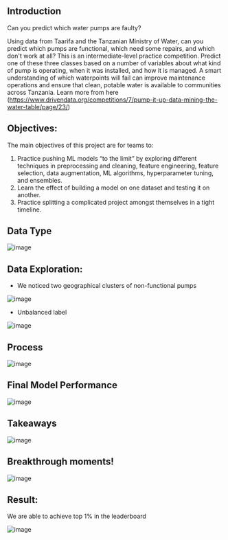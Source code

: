 
## Introduction

Can you predict which water pumps are faulty?

Using data from Taarifa and the Tanzanian Ministry of Water, can you predict which pumps are functional, which need some repairs, and which don't work at all? This is an intermediate-level practice competition. Predict one of these three classes based on a number of variables about what kind of pump is operating, when it was installed, and how it is managed. A smart understanding of which waterpoints will fail can improve maintenance operations and ensure that clean, potable water is available to communities across Tanzania. Learn more from here (https://www.drivendata.org/competitions/7/pump-it-up-data-mining-the-water-table/page/23/)

## Objectives:
The main objectives of this project are for teams to:
1.	Practice pushing ML models “to the limit” by exploring different techniques in preprocessing and cleaning, feature engineering, feature selection, data augmentation, ML algorithms, hyperparameter tuning, and ensembles.
2.	Learn the effect of building a model on one dataset and testing it on another.
3.	Practice splitting a complicated project amongst themselves in a tight timeline.

## Data Type
![image](https://github.com/caojingw/pump-it-up/assets/39035531/97ab7cfb-3189-4d1d-93b8-6adb3f4a6655)

## Data Exploration:
- We noticed two geographical clusters of non-functional pumps

![image](https://github.com/caojingw/pump-it-up/assets/39035531/c3c03307-fbae-4fda-a5e6-0abacf2b455e)

- Unbalanced label
   
![image](https://github.com/caojingw/pump-it-up/assets/39035531/728a952b-2481-4200-92f7-a5e92b587e46)

## Process

![image](https://github.com/caojingw/pump-it-up/assets/39035531/e492f4b8-1f6a-4760-9641-2829f0e15a65)

## Final Model Performance

![image](https://github.com/caojingw/pump-it-up/assets/39035531/5e707b69-790a-43b7-9fdf-a57fe6f37b44)

## Takeaways

![image](https://github.com/caojingw/pump-it-up/assets/39035531/992ce7ea-5e2b-431b-86ca-f385393c7f3f)

## Breakthrough moments!​

![image](https://github.com/caojingw/pump-it-up/assets/39035531/63b220c2-04e0-4399-8dba-e439f504a0e4)

## Result:
We are able to achieve top 1% in the leaderboard

 ![image](https://user-images.githubusercontent.com/39035531/206620966-0024c2fb-46a8-45c0-8d36-3c208f541d01.png)


